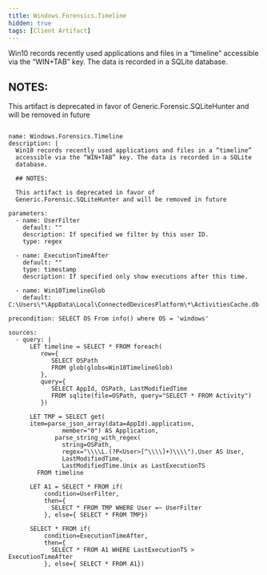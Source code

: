 ```yaml
---
title: Windows.Forensics.Timeline
hidden: true
tags: [Client Artifact]
---
```


Win10 records recently used applications and files in a “timeline”
accessible via the “WIN+TAB” key. The data is recorded in a SQLite
database.

## NOTES:

This artifact is deprecated in favor of
Generic.Forensic.SQLiteHunter and will be removed in future


<pre><code class="language-yaml">
name: Windows.Forensics.Timeline
description: |
  Win10 records recently used applications and files in a “timeline”
  accessible via the “WIN+TAB” key. The data is recorded in a SQLite
  database.

  ## NOTES:

  This artifact is deprecated in favor of
  Generic.Forensic.SQLiteHunter and will be removed in future

parameters:
  - name: UserFilter
    default: &quot;&quot;
    description: If specified we filter by this user ID.
    type: regex

  - name: ExecutionTimeAfter
    default: &quot;&quot;
    type: timestamp
    description: If specified only show executions after this time.

  - name: Win10TimelineGlob
    default: C:\Users\*\AppData\Local\ConnectedDevicesPlatform\*\ActivitiesCache.db

precondition: SELECT OS From info() where OS = &#x27;windows&#x27;

sources:
  - query: |
      LET timeline = SELECT * FROM foreach(
         row={
            SELECT OSPath
            FROM glob(globs=Win10TimelineGlob)
         },
         query={
            SELECT AppId, OSPath, LastModifiedTime
            FROM sqlite(file=OSPath, query=&quot;SELECT * FROM Activity&quot;)
         })

      LET TMP = SELECT get(
      item=parse_json_array(data=AppId).application,
               member=&quot;0&quot;) AS Application,
             parse_string_with_regex(
               string=OSPath,
               regex=&quot;\\\\L.(?P&lt;User&gt;[^\\\\]+)\\\\&quot;).User AS User,
               LastModifiedTime,
               LastModifiedTime.Unix as LastExecutionTS
        FROM timeline

      LET A1 = SELECT * FROM if(
          condition=UserFilter,
          then={
            SELECT * FROM TMP WHERE User =~ UserFilter
          }, else={ SELECT * FROM TMP})

      SELECT * FROM if(
          condition=ExecutionTimeAfter,
          then={
            SELECT * FROM A1 WHERE LastExecutionTS &gt; ExecutionTimeAfter
          }, else={ SELECT * FROM A1})

</code></pre>

